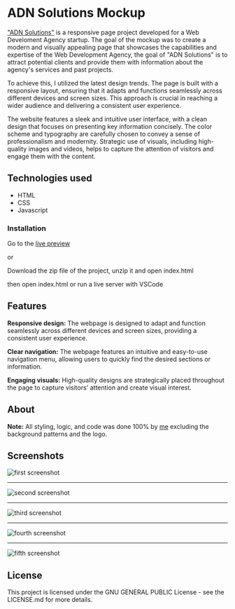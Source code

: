 # ADN Solutions Mockup

["ADN Solutions"](https://dot-tsu.github.io/ADN-Solutions-Mockup/) is a responsive page project developed for a Web Develoment Agency startup.
The goal of the mockup was to create a modern and visually appealing page that showcases the capabilities and expertise of the Web Development Agency, the goal of "ADN Solutions" is to attract potential clients and provide them with information about the agency's services and past projects.

To achieve this, I utilized the latest design trends. The page is built with a responsive layout, ensuring that it adapts and functions seamlessly across different devices and screen sizes. This approach is crucial in reaching a wider audience and delivering a consistent user experience.

The website features a sleek and intuitive user interface, with a clean design that focuses on presenting key information concisely. The color scheme and typography are carefully chosen to convey a sense of professionalism and modernity. Strategic use of visuals, including high-quality images and videos, helps to capture the attention of visitors and engage them with the content.

## Technologies used

- HTML
- CSS
- Javascript

### Installation

Go to the [live preview](https://dot-tsu.github.io/ADN-Solutions-Mockup/)

or

Download the zip file of the project, unzip it and open index.html

then open index.html or run a live server with VSCode

## Features

**Responsive design:** The webpage is designed to adapt and function seamlessly across different devices and screen sizes, providing a consistent user experience.

**Clear navigation:** The webpage features an intuitive and easy-to-use navigation menu, allowing users to quickly find the desired sections or information.

**Engaging visuals:** High-quality designs are strategically placed throughout the page to capture visitors' attention and create visual interest.

## About

**Note:** All styling, logic, and code was done 100% by [me](https://www.linkedin.com/in/luca-di-marco/) excluding the background patterns and the logo.

## Screenshots

![first screenshot](assets/screenshots/screenshot_1.jpg)

---

![second screenshot](assets/screenshots/screenshot_2.jpg)

---

![third screenshot](assets/screenshots/screenshot_3.jpg)

---

![fourth screenshot](assets/screenshots/screenshot_4.jpg)

---

![fifth screenshot](assets/screenshots/screenshot_5.jpg)

## License

This project is licensed under the GNU GENERAL PUBLIC License - see the LICENSE.md for more details.

